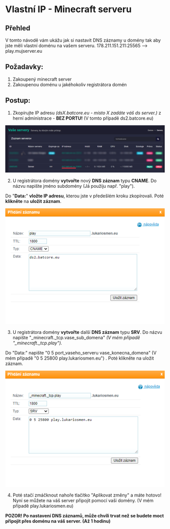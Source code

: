 # Vlastní IP - Minecraft serveru

## **Přehled**

V tomto návodě vám ukážu jak si nastavit DNS záznamy u domény tak aby jste měli vlastní doménu na vašem serveru. 178.211.151.211:25565 --&gt; play.mujserver.eu

## **Požadavky:**

1. Zakoupený minecraft server  
2. Zakoupenou doménu u jakéhokoliv registrátora domén

## Postup:

1. Zkopírujte IP adresu _\(dsX.batcore.eu - místo X zadáte váš ds server.\)_ z herní administrace - **BEZ PORTU!** \(V tomto případě ds2.batcore.eu\)

![](../.gitbook/assets/image%20%283%29.png)

2. U registrátora domény **vytvořte** nový **DNS záznam** typu **CNAME**. Do názvu napište jméno subdomény \(Já použiju např. "play"\). 

Do "**Data:**" **vložte IP adresu**, kterou jste v předešlém kroku zkopírovali. Poté **klikněte** na **uložit záznam**.

![](../.gitbook/assets/image%20%284%29.png)

3. U registrátora domény **vytvořte** další **DNS záznam** typu **SRV**. Do názvu napište "\_minecraft.\_tcp.vase\_sub\_domena" _\(V mém případě "\_minecraft.\_tcp.play"\)._

Do "Data:" napište "0 5 port\_vaseho\_serveru vase\_konecna\_domena" \(V mém případě "0 5 25800 play.lukariosmen.eu"\) . Poté klikněte na uložit záznam.

![](../.gitbook/assets/image%20%285%29.png)

4. Poté stačí zmáčknout nahoře tlačítko "Aplikovat změny" a máte hotovo! Nyní se můžete na váš server připojit pomocí vaši domény. \(V mém případě play.lukariosmen.eu\)

**POZOR! Po nastavení DNS záznamů, může chvíli trvat než se budete moct připojit přes doménu na váš server. \(Až 1 hodinu\)**

